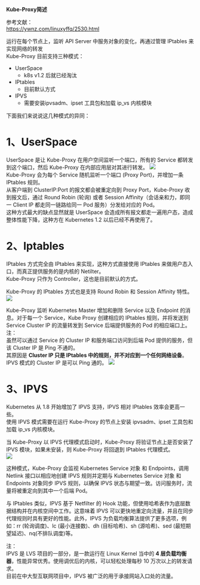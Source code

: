 __Kube-Proxy简述__   

参考文献：  
https://ywnz.com/linuxyffq/2530.html


运行在每个节点上，监听 API Server 中服务对象的变化，再通过管理 IPtables 来实现网络的转发  
Kube-Proxy 目前支持三种模式：  
- UserSpace  
    - k8s v1.2 后就已经淘汰  
- IPtables
    - 目前默认方式   
- IPVS
    - 需要安装ipvsadm、ipset 工具包和加载 ip_vs 内核模块  

下面我们来说说这几种模式的异同：
# 1、UserSpace  
UserSpace 是让 Kube-Proxy 在用户空间监听一个端口，所有的 Service 都转发到这个端口，然后 Kube-Proxy 在内部应用层对其进行转发。
![](https://note.youdao.com/yws/public/resource/d8631b2801d11e53d570068af1c0bf0f/xmlnote/7298C6CE7D4A4CFBB7421F9E866FA56D/20593)  
Kube-Proxy 会为每个 Service 随机监听一个端口 (Proxy Port)，并增加一条 IPtables 规则。  
从客户端到 ClusterIP:Port 的报文都会被重定向到 Proxy Port，Kube-Proxy 收到报文后，通过 Round Robin (轮询) 或者 Session Affinity（会话亲和力，即同一 Client IP 都走同一链路给同一 Pod 服务）分发给对应的 Pod。   
这种方式最大的缺点显然就是 UserSpace 会造成所有报文都走一遍用户态，造成整体性能下降，这种方在 Kubernetes 1.2 以后已经不再使用了。
# 2、Iptables  
IPtables 方式完全由 IPtables 来实现，这种方式直接使用 IPtables 来做用户态入口，而真正提供服务的是内核的 Netilter。  
Kube-Proxy 只作为 Controller，这也是目前默认的方式。  

Kube-Proxy 的 IPtables 方式也是支持 Round Robin 和 Session Affinity 特性。
![](https://note.youdao.com/yws/public/resource/d8631b2801d11e53d570068af1c0bf0f/xmlnote/501BF9B56DC64731977466B571E0AFB2/20596)  

Kube-Proxy 监听 Kubernetes Master 增加和删除 Service 以及 Endpoint 的消息。对于每一个 Service，Kube Proxy 创建相应的 IPtables 规则，并将发送到 Service Cluster IP 的流量转发到 Service 后端提供服务的 Pod 的相应端口上。  
注：  
虽然可以通过 Service 的 Cluster IP 和服务端口访问到后端 Pod 提供的服务，但该 Cluster IP 是 Ping 不通的。  
其原因是 __Cluster IP 只是 IPtables 中的规则，并不对应到一个任何网络设备__。  
IPVS 模式的 Cluster IP 是可以 Ping 通的。
![](https://note.youdao.com/yws/public/resource/d8631b2801d11e53d570068af1c0bf0f/xmlnote/2B72CC93C5C64234B24A7EFA890E5BB7/20601)  

# 3、IPVS  
Kubernetes 从 1.8 开始增加了 IPVS 支持，IPVS 相对 IPtables 效率会更高一些。  
使用 IPVS 模式需要在运行 Kube-Proxy 的节点上安装 ipvsadm、ipset 工具包和加载 ip_vs 内核模块。  

当 Kube-Proxy 以 IPVS 代理模式启动时，Kube-Proxy 将验证节点上是否安装了 IPVS 模块，如果未安装，则 Kube-Proxy 将回退到 IPtables 代理模式。  
![](https://note.youdao.com/yws/public/resource/d8631b2801d11e53d570068af1c0bf0f/xmlnote/7A88562365F54272B647DB35F0EB34E8/20598)  

这种模式，Kube-Proxy 会监视 Kubernetes Service 对象 和 Endpoints，调用 Netlink 接口以相应地创建 IPVS 规则并定期与 Kubernetes Service 对象 和 Endpoints 对象同步 IPVS 规则，以确保 IPVS 状态与期望一致。访问服务时，流量将被重定向到其中一个后端 Pod。  

与 IPtables 类似，IPVS 基于 Netfilter 的 Hook 功能，但使用哈希表作为底层数据结构并在内核空间中工作。这意味着 IPVS 可以更快地重定向流量，并且在同步代理规则时具有更好的性能。此外，IPVS 为负载均衡算法提供了更多选项，例如：rr (轮询调度)、lc (最小连接数)、dh (目标哈希)、sh (源哈希)、sed (最短期望延迟)、nq(不排队调度)等。  

注：  
IPVS 是 LVS 项目的一部分，是一款运行在 Linux Kernel 当中的 __4 层负载均衡器__，性能异常优秀。使用调优后的内核，可以轻松处理每秒 10 万次以上的转发请求。   
目前在中大型互联网项目中，IPVS 被广泛的用于承接网站入口处的流量。































